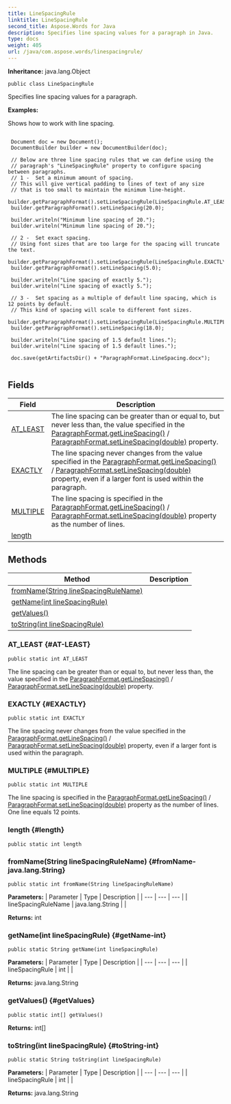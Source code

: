 ```yaml
---
title: LineSpacingRule
linktitle: LineSpacingRule
second_title: Aspose.Words for Java
description: Specifies line spacing values for a paragraph in Java.
type: docs
weight: 405
url: /java/com.aspose.words/linespacingrule/
---
```


**Inheritance:**
java.lang.Object
```
public class LineSpacingRule
```

Specifies line spacing values for a paragraph.

 **Examples:** 

Shows how to work with line spacing.

```

 Document doc = new Document();
 DocumentBuilder builder = new DocumentBuilder(doc);

 // Below are three line spacing rules that we can define using the
 // paragraph's "LineSpacingRule" property to configure spacing between paragraphs.
 // 1 -  Set a minimum amount of spacing.
 // This will give vertical padding to lines of text of any size
 // that is too small to maintain the minimum line-height.
 builder.getParagraphFormat().setLineSpacingRule(LineSpacingRule.AT_LEAST);
 builder.getParagraphFormat().setLineSpacing(20.0);

 builder.writeln("Minimum line spacing of 20.");
 builder.writeln("Minimum line spacing of 20.");

 // 2 -  Set exact spacing.
 // Using font sizes that are too large for the spacing will truncate the text.
 builder.getParagraphFormat().setLineSpacingRule(LineSpacingRule.EXACTLY);
 builder.getParagraphFormat().setLineSpacing(5.0);

 builder.writeln("Line spacing of exactly 5.");
 builder.writeln("Line spacing of exactly 5.");

 // 3 -  Set spacing as a multiple of default line spacing, which is 12 points by default.
 // This kind of spacing will scale to different font sizes.
 builder.getParagraphFormat().setLineSpacingRule(LineSpacingRule.MULTIPLE);
 builder.getParagraphFormat().setLineSpacing(18.0);

 builder.writeln("Line spacing of 1.5 default lines.");
 builder.writeln("Line spacing of 1.5 default lines.");

 doc.save(getArtifactsDir() + "ParagraphFormat.LineSpacing.docx");
 
```
## Fields

| Field | Description |
| --- | --- |
| [AT_LEAST](#AT-LEAST) | The line spacing can be greater than or equal to, but never less than, the value specified in the [ParagraphFormat.getLineSpacing()](../../com.aspose.words/paragraphformat/\#getLineSpacing) / [ParagraphFormat.setLineSpacing(double)](../../com.aspose.words/paragraphformat/\#setLineSpacing-double) property. |
| [EXACTLY](#EXACTLY) | The line spacing never changes from the value specified in the [ParagraphFormat.getLineSpacing()](../../com.aspose.words/paragraphformat/\#getLineSpacing) / [ParagraphFormat.setLineSpacing(double)](../../com.aspose.words/paragraphformat/\#setLineSpacing-double) property, even if a larger font is used within the paragraph. |
| [MULTIPLE](#MULTIPLE) | The line spacing is specified in the [ParagraphFormat.getLineSpacing()](../../com.aspose.words/paragraphformat/\#getLineSpacing) / [ParagraphFormat.setLineSpacing(double)](../../com.aspose.words/paragraphformat/\#setLineSpacing-double) property as the number of lines. |
| [length](#length) |  |
## Methods

| Method | Description |
| --- | --- |
| [fromName(String lineSpacingRuleName)](#fromName-java.lang.String) |  |
| [getName(int lineSpacingRule)](#getName-int) |  |
| [getValues()](#getValues) |  |
| [toString(int lineSpacingRule)](#toString-int) |  |
### AT_LEAST {#AT-LEAST}
```
public static int AT_LEAST
```


The line spacing can be greater than or equal to, but never less than, the value specified in the [ParagraphFormat.getLineSpacing()](../../com.aspose.words/paragraphformat/\#getLineSpacing) / [ParagraphFormat.setLineSpacing(double)](../../com.aspose.words/paragraphformat/\#setLineSpacing-double) property.

### EXACTLY {#EXACTLY}
```
public static int EXACTLY
```


The line spacing never changes from the value specified in the [ParagraphFormat.getLineSpacing()](../../com.aspose.words/paragraphformat/\#getLineSpacing) / [ParagraphFormat.setLineSpacing(double)](../../com.aspose.words/paragraphformat/\#setLineSpacing-double) property, even if a larger font is used within the paragraph.

### MULTIPLE {#MULTIPLE}
```
public static int MULTIPLE
```


The line spacing is specified in the [ParagraphFormat.getLineSpacing()](../../com.aspose.words/paragraphformat/\#getLineSpacing) / [ParagraphFormat.setLineSpacing(double)](../../com.aspose.words/paragraphformat/\#setLineSpacing-double) property as the number of lines. One line equals 12 points.

### length {#length}
```
public static int length
```


### fromName(String lineSpacingRuleName) {#fromName-java.lang.String}
```
public static int fromName(String lineSpacingRuleName)
```




**Parameters:**
| Parameter | Type | Description |
| --- | --- | --- |
| lineSpacingRuleName | java.lang.String |  |

**Returns:**
int
### getName(int lineSpacingRule) {#getName-int}
```
public static String getName(int lineSpacingRule)
```




**Parameters:**
| Parameter | Type | Description |
| --- | --- | --- |
| lineSpacingRule | int |  |

**Returns:**
java.lang.String
### getValues() {#getValues}
```
public static int[] getValues()
```




**Returns:**
int[]
### toString(int lineSpacingRule) {#toString-int}
```
public static String toString(int lineSpacingRule)
```




**Parameters:**
| Parameter | Type | Description |
| --- | --- | --- |
| lineSpacingRule | int |  |

**Returns:**
java.lang.String
